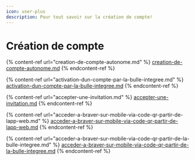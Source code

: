 ```yaml
---
icon: user-plus
description: Pour tout savoir sur la création de compte!
---
```


# Création de compte

{% content-ref url="creation-de-compte-autonome.md" %}
[creation-de-compte-autonome.md](creation-de-compte-autonome.md)
{% endcontent-ref %}

{% content-ref url="activation-dun-compte-par-la-bulle-integree.md" %}
[activation-dun-compte-par-la-bulle-integree.md](activation-dun-compte-par-la-bulle-integree.md)
{% endcontent-ref %}

{% content-ref url="accepter-une-invitation.md" %}
[accepter-une-invitation.md](accepter-une-invitation.md)
{% endcontent-ref %}

{% content-ref url="acceder-a-braver-sur-mobile-via-code-qr-partir-de-lapp-web.md" %}
[acceder-a-braver-sur-mobile-via-code-qr-partir-de-lapp-web.md](acceder-a-braver-sur-mobile-via-code-qr-partir-de-lapp-web.md)
{% endcontent-ref %}

{% content-ref url="acceder-a-braver-sur-mobile-via-code-qr-partir-de-la-bulle-integree.md" %}
[acceder-a-braver-sur-mobile-via-code-qr-partir-de-la-bulle-integree.md](acceder-a-braver-sur-mobile-via-code-qr-partir-de-la-bulle-integree.md)
{% endcontent-ref %}

